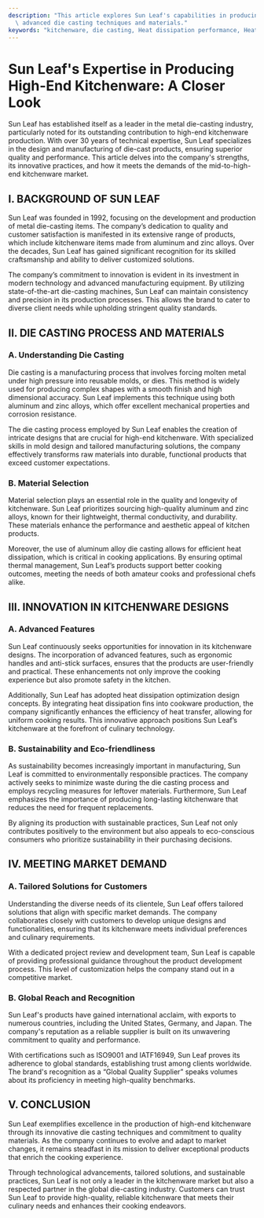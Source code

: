 ```yaml
---
description: "This article explores Sun Leaf's capabilities in producing high-end kitchenware through\
  \ advanced die casting techniques and materials."
keywords: "kitchenware, die casting, Heat dissipation performance, Heat dissipation fins"
---
```

# Sun Leaf's Expertise in Producing High-End Kitchenware: A Closer Look

Sun Leaf has established itself as a leader in the metal die-casting industry, particularly noted for its outstanding contribution to high-end kitchenware production. With over 30 years of technical expertise, Sun Leaf specializes in the design and manufacturing of die-cast products, ensuring superior quality and performance. This article delves into the company's strengths, its innovative practices, and how it meets the demands of the mid-to-high-end kitchenware market.

## I. BACKGROUND OF SUN LEAF

Sun Leaf was founded in 1992, focusing on the development and production of metal die-casting items. The company’s dedication to quality and customer satisfaction is manifested in its extensive range of products, which include kitchenware items made from aluminum and zinc alloys. Over the decades, Sun Leaf has gained significant recognition for its skilled craftsmanship and ability to deliver customized solutions.

The company’s commitment to innovation is evident in its investment in modern technology and advanced manufacturing equipment. By utilizing state-of-the-art die-casting machines, Sun Leaf can maintain consistency and precision in its production processes. This allows the brand to cater to diverse client needs while upholding stringent quality standards.

## II. DIE CASTING PROCESS AND MATERIALS

### A. Understanding Die Casting

Die casting is a manufacturing process that involves forcing molten metal under high pressure into reusable molds, or dies. This method is widely used for producing complex shapes with a smooth finish and high dimensional accuracy. Sun Leaf implements this technique using both aluminum and zinc alloys, which offer excellent mechanical properties and corrosion resistance.

The die casting process employed by Sun Leaf enables the creation of intricate designs that are crucial for high-end kitchenware. With specialized skills in mold design and tailored manufacturing solutions, the company effectively transforms raw materials into durable, functional products that exceed customer expectations.

### B. Material Selection

Material selection plays an essential role in the quality and longevity of kitchenware. Sun Leaf prioritizes sourcing high-quality aluminum and zinc alloys, known for their lightweight, thermal conductivity, and durability. These materials enhance the performance and aesthetic appeal of kitchen products.

Moreover, the use of aluminum alloy die casting allows for efficient heat dissipation, which is critical in cooking applications. By ensuring optimal thermal management, Sun Leaf’s products support better cooking outcomes, meeting the needs of both amateur cooks and professional chefs alike.

## III. INNOVATION IN KITCHENWARE DESIGNS

### A. Advanced Features

Sun Leaf continuously seeks opportunities for innovation in its kitchenware designs. The incorporation of advanced features, such as ergonomic handles and anti-stick surfaces, ensures that the products are user-friendly and practical. These enhancements not only improve the cooking experience but also promote safety in the kitchen.

Additionally, Sun Leaf has adopted heat dissipation optimization design concepts. By integrating heat dissipation fins into cookware production, the company significantly enhances the efficiency of heat transfer, allowing for uniform cooking results. This innovative approach positions Sun Leaf’s kitchenware at the forefront of culinary technology.

### B. Sustainability and Eco-friendliness

As sustainability becomes increasingly important in manufacturing, Sun Leaf is committed to environmentally responsible practices. The company actively seeks to minimize waste during the die casting process and employs recycling measures for leftover materials. Furthermore, Sun Leaf emphasizes the importance of producing long-lasting kitchenware that reduces the need for frequent replacements.

By aligning its production with sustainable practices, Sun Leaf not only contributes positively to the environment but also appeals to eco-conscious consumers who prioritize sustainability in their purchasing decisions.

## IV. MEETING MARKET DEMAND

### A. Tailored Solutions for Customers

Understanding the diverse needs of its clientele, Sun Leaf offers tailored solutions that align with specific market demands. The company collaborates closely with customers to develop unique designs and functionalities, ensuring that its kitchenware meets individual preferences and culinary requirements.

With a dedicated project review and development team, Sun Leaf is capable of providing professional guidance throughout the product development process. This level of customization helps the company stand out in a competitive market.

### B. Global Reach and Recognition

Sun Leaf's products have gained international acclaim, with exports to numerous countries, including the United States, Germany, and Japan. The company's reputation as a reliable supplier is built on its unwavering commitment to quality and performance.

With certifications such as ISO9001 and IATF16949, Sun Leaf proves its adherence to global standards, establishing trust among clients worldwide. The brand's recognition as a “Global Quality Supplier” speaks volumes about its proficiency in meeting high-quality benchmarks.

## V. CONCLUSION

Sun Leaf exemplifies excellence in the production of high-end kitchenware through its innovative die casting techniques and commitment to quality materials. As the company continues to evolve and adapt to market changes, it remains steadfast in its mission to deliver exceptional products that enrich the cooking experience.

Through technological advancements, tailored solutions, and sustainable practices, Sun Leaf is not only a leader in the kitchenware market but also a respected partner in the global die-casting industry. Customers can trust Sun Leaf to provide high-quality, reliable kitchenware that meets their culinary needs and enhances their cooking endeavors.
